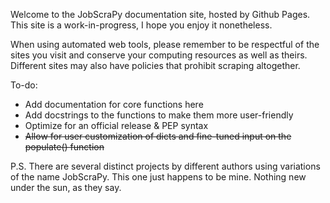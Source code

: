 Welcome to the JobScraPy documentation site, hosted by Github Pages. This site is a work-in-progress, I hope you enjoy it nonetheless.

When using automated web tools, please remember to be respectful of the sites you visit and conserve your computing resources as well as theirs.  Different sites may also have policies that prohibit scraping altogether.

To-do:
* Add documentation for core functions here
* Add docstrings to the functions to make them more user-friendly
* Optimize for an official release & PEP syntax
* ~~Allow for user customization of dicts and fine-tuned input on the populate() function~~

P.S. There are several distinct projects by different authors using variations of the name JobScraPy. This one just happens to be mine. Nothing new under the sun, as they say.
